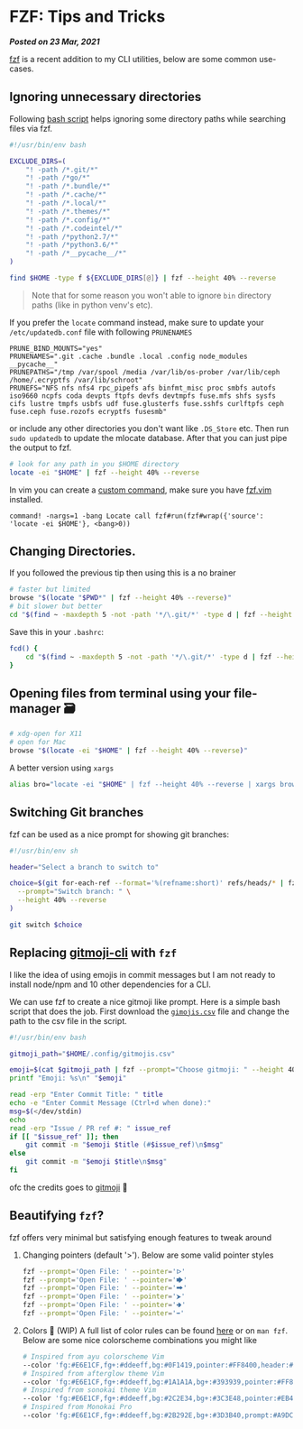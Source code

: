 # FZF: Tips and Tricks
**_Posted on 23 Mar, 2021_** 

[fzf](https://github.com/junegunn/fzf) is a recent addition to my CLI utilities, below are some common use-cases.

## Ignoring unnecessary directories

Following [bash script](https://github.com/Bhupesh-V/.Varshney/blob/master/scripts/xfi) helps ignoring some directory paths while searching files via fzf.

```bash
#!/usr/bin/env bash

EXCLUDE_DIRS=(
    "! -path /*.git/*"
    "! -path /*go/*"
    "! -path /*.bundle/*"
    "! -path /*.cache/*"
    "! -path /*.local/*"
    "! -path /*.themes/*"
    "! -path /*.config/*"
    "! -path /*.codeintel/*"
    "! -path /*python2.7/*"
    "! -path /*python3.6/*"
    "! -path /*__pycache__/*"
)

find $HOME -type f ${EXCLUDE_DIRS[@]} | fzf --height 40% --reverse
```

> Note that for some reason you won't able to ignore `bin` directory paths (like in python venv's etc).

If you prefer the `locate` command instead, make sure to update your `/etc/updatedb.conf` file with following `PRUNENAMES`
```
PRUNE_BIND_MOUNTS="yes"
PRUNENAMES=".git .cache .bundle .local .config node_modules __pycache__"
PRUNEPATHS="/tmp /var/spool /media /var/lib/os-prober /var/lib/ceph /home/.ecryptfs /var/lib/schroot"
PRUNEFS="NFS nfs nfs4 rpc_pipefs afs binfmt_misc proc smbfs autofs iso9660 ncpfs coda devpts ftpfs devfs devtmpfs fuse.mfs shfs sysfs cifs lustre tmpfs usbfs udf fuse.glusterfs fuse.sshfs curlftpfs ceph fuse.ceph fuse.rozofs ecryptfs fusesmb"
```

or include any other directories you don't want like `.DS_Store` etc.
Then run `sudo updatedb` to update the mlocate database. After that you can just pipe the output to fzf.

```bash
# look for any path in you $HOME directory
locate -ei "$HOME" | fzf --height 40% --reverse
```

In vim you can create a [custom command](https://github.com/junegunn/fzf/blob/master/README-VIM.md#fzfrun), make sure you have [fzf.vim](https://github.com/junegunn/fzf.vim) installed.

```vim
command! -nargs=1 -bang Locate call fzf#run(fzf#wrap({'source': 'locate -ei $HOME'}, <bang>0))
```

## Changing Directories.

If you followed the previous tip then using this is a no brainer

```bash
# faster but limited
browse "$(locate "$PWD*" | fzf --height 40% --reverse)"
# bit slower but better
cd "$(find ~ -maxdepth 5 -not -path '*/\.git/*' -type d | fzf --height 40% --reverse)"
```

Save this in your `.bashrc`:
```bash
fcd() {
    cd "$(find ~ -maxdepth 5 -not -path '*/\.git/*' -type d | fzf --height 40% --reverse)"
}
```

## Opening files from terminal using your file-manager 🗃️

```bash
# xdg-open for X11
# open for Mac
browse "$(locate -ei "$HOME" | fzf --height 40% --reverse)"
```

A better version using `xargs`

```bash
alias bro="locate -ei "$HOME" | fzf --height 40% --reverse | xargs browse 2>/dev/null"
```

## Switching Git branches

fzf can be used as a nice prompt for showing git branches:

```bash
#!/usr/bin/env sh

header="Select a branch to switch to"

choice=$(git for-each-ref --format='%(refname:short)' refs/heads/* | fzf \
  --prompt="Switch branch: " \
  --height 40% --reverse
)

git switch $choice
```

## Replacing [gitmoji-cli](https://github.com/carloscuesta/gitmoji-cli) with `fzf`

I like the idea of using emojis in commit messages but I am not ready to install node/npm and 10 other dependencies for a CLI.

We can use fzf to create a nice gitmoji like prompt. Here is a simple bash script that does the job.
First download the [`gimojis.csv`](https://gist.github.com/Bhupesh-V/43bc0f2d8b84ea6c2ce767de56260b34) file and change the path to the csv file in the script.

```bash
#!/usr/bin/env bash

gitmoji_path="$HOME/.config/gitmojis.csv"

emoji=$(cat $gitmoji_path | fzf --prompt="Choose gitmoji: " --height 40% --reverse | awk '{print $1}')
printf "Emoji: %s\n" "$emoji"

read -erp "Enter Commit Title: " title
echo -e "Enter Commit Message (Ctrl+d when done):"
msg=$(</dev/stdin)
echo
read -erp "Issue / PR ref #: " issue_ref
if [[ "$issue_ref" ]]; then
    git commit -m "$emoji $title (#$issue_ref)\n$msg"
else
    git commit -m "$emoji $title\n$msg"
fi
```

ofc the credits goes to [gitmoji](https://gitmoji.dev/) 💚️

## Beautifying `fzf`?

fzf offers very minimal but satisfying enough features to tweak around

1. Changing pointers (default '>'). Below are some valid pointer styles
   ```bash
   fzf --prompt='Open File: ' --pointer='ᐅ'
   fzf --prompt='Open File: ' --pointer='🡆'
   fzf --prompt='Open File: ' --pointer='🠲'
   fzf --prompt='Open File: ' --pointer='⮞'
   fzf --prompt='Open File: ' --pointer='🢂'
   fzf --prompt='Open File: ' --pointer='➡'
   ```

2. Colors 💅️ (WIP)
   A full list of color rules can be found [here](https://www.mankier.com/1/fzf#Options-Display) or on `man fzf`.
   Below are some nice colorscheme combinations you might like
   ```bash
   # Inspired from ayu colorscheme Vim
   --color 'fg:#E6E1CF,fg+:#ddeeff,bg:#0F1419,pointer:#FF8400,header:#70B650,query:#FCD363'
   # Inspired from afterglow theme Vim
   --color 'fg:#E6E1CF,fg+:#ddeeff,bg:#1A1A1A,bg+:#393939,pointer:#FF8400,header:#717879'
   # Inspired from sonokai theme Vim
   --color 'fg:#E6E1CF,fg+:#ddeeff,bg:#2C2E34,bg+:#3C3E48,pointer:#EB4B48,header:#7F8490'
   # Inspired from Monokai Pro
   --color 'fg:#E6E1CF,fg+:#ddeeff,bg:#2B292E,bg+:#3D3B40,prompt:#A9DC76,pointer:#FF6188,header:#AB9DF2,query:#FFD866'
   ```

